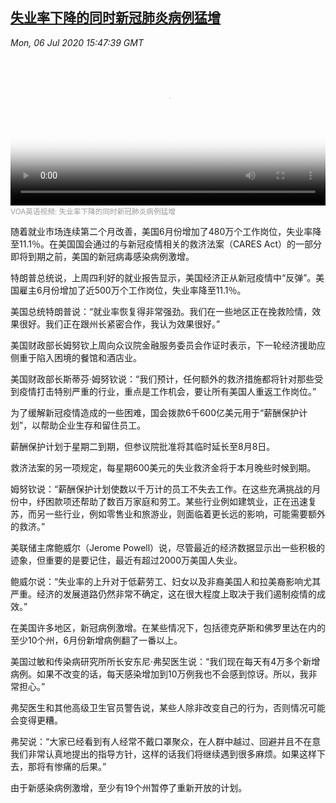 <!--1594051882000-->
[失业率下降的同时新冠肺炎病例猛增](https://www.voachinese.com/a/unemployment-rate-falls-as-coronavirus-cases-skyrocket-20200706/5491674.html)
------

<div><i>Mon, 06 Jul 2020 15:47:39 GMT</i></div><video poster="https://images.weserv.nl?url=gdb.voanews.com/b23f2ec4-710a-4857-b732-c151c6408b71_tv_r1_s_w900.jpg" src="https://av.voanews.com/Videoroot/Pangeavideo/2020/07/b/b2/b23f2ec4-710a-4857-b732-c151c6408b71_240p.mp4" style="width:100%" controls></video><div><small style="color: #999;">VOA英语视频:  失业率下降的同时新冠肺炎病例猛增</small></div><p>随着就业市场连续第二个月改善，美国6月份增加了480万个工作岗位，失业率降至11.1％。在美国国会通过的与新冠疫情相关的救济法案（CARES Act）的一部分即将到期之前，美国的新冠病毒感染病例激增。</p><p>特朗普总统说，上周四利好的就业报告显示，美国经济正从新冠疫情中“反弹”。美国雇主6月份增加了近500万个工作岗位，失业率降至11.1％。</p><p>美国总统特朗普说：“就业率恢复得非常强劲。我们在一些地区正在挽救险情，效果很好。我们正在跟州长紧密合作，我认为效果很好。”</p><p>美国财政部长姆努钦上周向众议院金融服务委员会作证时表示，下一轮经济援助应侧重于陷入困境的餐馆和酒店业。</p><p>美国财政部长斯蒂芬·姆努钦说：“我们预计，任何额外的救济措施都将针对那些受到疫情打击特别严重的行业，重点是工作机会，要让所有美国人重返工作岗位。”</p><p>为了缓解新冠疫情造成的一些困难，国会拨款6千600亿美元用于“薪酬保护计划”，以帮助企业生存和留住员工。</p><p>薪酬保护计划于星期二到期，但参议院批准将其临时延长至8月8日。</p><p>救济法案的另一项规定，每星期600美元的失业救济金将于本月晚些时候到期。</p><p>姆努钦说：“薪酬保护计划使数以千万计的员工不失去工作。在这些充满挑战的月份中，纾困款项还帮助了数百万家庭和劳工。某些行业例如建筑业，正在迅速复苏，而另一些行业，例如零售业和旅游业，则面临着更长远的影响，可能需要额外的救济。”</p><p>美联储主席鲍威尔（Jerome Powell）说，尽管最近的经济数据显示出一些积极的迹象，但重要的是要记住，最近有超过2000万美国人失业。</p><p>鲍威尔说：“失业率的上升对于低薪劳工、妇女以及非裔美国人和拉美裔影响尤其严重。经济的发展道路仍然非常不确定，这在很大程度上取决于我们遏制疫情的成效。”</p><p>在美国许多地区，新冠病例激增。在某些情况下，包括德克萨斯和佛罗里达在内的至少10个州，6月份新增病例翻了一番以上。</p><p>美国过敏和传染病研究所所长安东尼·弗契医生说：“我们现在每天有4万多个新增病例。如果不改变的话，每天感染增加到10万例我也不会感到惊讶。所以，我非常担心。”</p><p>弗契医生和其他高级卫生官员警告说，某些人除非改变自己的行为，否则情况可能会变得更糟。</p><p>弗契说：“大家已经看到有人经常不戴口罩聚众，在人群中越过、回避并且不在意我们非常认真地提出的指导方针，这样的话我们将继续遇到很多麻烦。如果这样下去，那将有惨痛的后果。”</p><p>由于新感染病例激增，至少有19个州暂停了重新开放的计划。</p>
